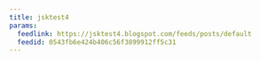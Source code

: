 ```yaml
---
title: jsktest4
params:
  feedlink: https://jsktest4.blogspot.com/feeds/posts/default
  feedid: 0543fb6e424b406c56f3899912ff5c31
---
```

